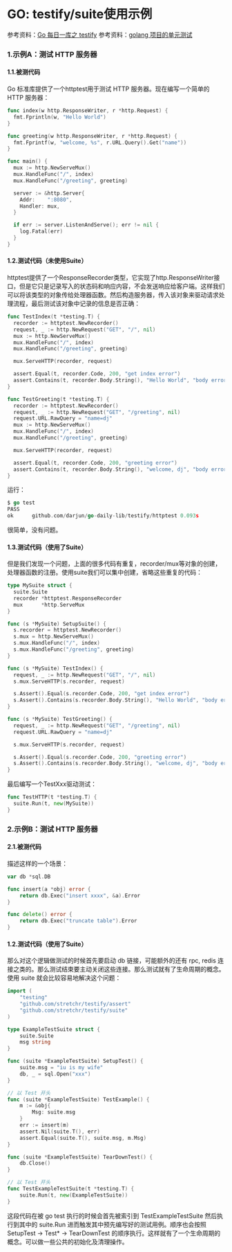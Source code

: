# GO: testify/suite使用示例

参考资料：[Go 每日一库之 testify](https://segmentfault.com/a/1190000040501767)
参考资料：[golang 项目的单元测试](https://annatarhe.github.io/2020/08/19/how-to-do-test-in-go.html)



### 1.示例A：测试 HTTP 服务器

#### 1.1.被测代码

Go 标准库提供了一个httptest用于测试 HTTP 服务器。现在编写一个简单的 HTTP 服务器：

```go
func index(w http.ResponseWriter, r *http.Request) {
  fmt.Fprintln(w, "Hello World")
}

func greeting(w http.ResponseWriter, r *http.Request) {
  fmt.Fprintf(w, "welcome, %s", r.URL.Query().Get("name"))
}

func main() {
  mux := http.NewServeMux()
  mux.HandleFunc("/", index)
  mux.HandleFunc("/greeting", greeting)

  server := &http.Server{
    Addr:    ":8080",
    Handler: mux,
  }

  if err := server.ListenAndServe(); err != nil {
    log.Fatal(err)
  }
}
```

#### 1.2.测试代码（未使用Suite）

httptest提供了一个ResponseRecorder类型，它实现了http.ResponseWriter接口，但是它只是记录写入的状态码和响应内容，不会发送响应给客户端。这样我们可以将该类型的对象传给处理器函数。然后构造服务器，传入该对象来驱动请求处理流程，最后测试该对象中记录的信息是否正确：

```go
func TestIndex(t *testing.T) {
  recorder := httptest.NewRecorder()
  request, _ := http.NewRequest("GET", "/", nil)
  mux := http.NewServeMux()
  mux.HandleFunc("/", index)
  mux.HandleFunc("/greeting", greeting)

  mux.ServeHTTP(recorder, request)

  assert.Equal(t, recorder.Code, 200, "get index error")
  assert.Contains(t, recorder.Body.String(), "Hello World", "body error")
}

func TestGreeting(t *testing.T) {
  recorder := httptest.NewRecorder()
  request, _ := http.NewRequest("GET", "/greeting", nil)
  request.URL.RawQuery = "name=dj"
  mux := http.NewServeMux()
  mux.HandleFunc("/", index)
  mux.HandleFunc("/greeting", greeting)

  mux.ServeHTTP(recorder, request)

  assert.Equal(t, recorder.Code, 200, "greeting error")
  assert.Contains(t, recorder.Body.String(), "welcome, dj", "body error")
}
```

运行：

```go
$ go test
PASS
ok      github.com/darjun/go-daily-lib/testify/httptest 0.093s
```

很简单，没有问题。

#### 1.3.测试代码（使用了Suite）

但是我们发现一个问题，上面的很多代码有重复，recorder/mux等对象的创建，处理器函数的注册。使用suite我们可以集中创建，省略这些重复的代码：

```go
type MySuite struct {
  suite.Suite
  recorder *httptest.ResponseRecorder
  mux      *http.ServeMux
}

func (s *MySuite) SetupSuite() {
  s.recorder = httptest.NewRecorder()
  s.mux = http.NewServeMux()
  s.mux.HandleFunc("/", index)
  s.mux.HandleFunc("/greeting", greeting)
}

func (s *MySuite) TestIndex() {
  request, _ := http.NewRequest("GET", "/", nil)
  s.mux.ServeHTTP(s.recorder, request)

  s.Assert().Equal(s.recorder.Code, 200, "get index error")
  s.Assert().Contains(s.recorder.Body.String(), "Hello World", "body error")
}

func (s *MySuite) TestGreeting() {
  request, _ := http.NewRequest("GET", "/greeting", nil)
  request.URL.RawQuery = "name=dj"

  s.mux.ServeHTTP(s.recorder, request)

  s.Assert().Equal(s.recorder.Code, 200, "greeting error")
  s.Assert().Contains(s.recorder.Body.String(), "welcome, dj", "body error")
}
```

最后编写一个TestXxx驱动测试：

```go
func TestHTTP(t *testing.T) {
  suite.Run(t, new(MySuite))
}
```

### 2.示例B：测试 HTTP 服务器

#### 2.1.被测代码

描述这样的一个场景：

```go
var db *sql.DB

func insert(a *obj) error {
    return db.Exec("insert xxxx", &a).Error
}

func delete() error {
    return db.Exec("truncate table").Error
}
```

#### 1.2.测试代码（使用了Suite）

那么对这个逻辑做测试的时候首先要启动 db 链接，可能额外的还有 rpc, redis 连接之类的。那么测试结束要主动关闭这些连接。那么测试就有了生命周期的概念。使用 suite 就会比较容易地解决这个问题：

```go
import (
    "testing"
    "github.com/stretchr/testify/assert"
    "github.com/stretchr/testify/suite"
)

type ExampleTestSuite struct {
    suite.Suite
    msg string
}

func (suite *ExampleTestSuite) SetupTest() {
    suite.msg = "iu is my wife"
    db, _ = sql.Open("xxx")
}

// 以 Test 开头
func (suite *ExampleTestSuite) TestExample() {
    m := &obj{
        Msg: suite.msg
    }
    err := insert(m)
    assert.Nil(suite.T(), err)
    assert.Equal(suite.T(), suite.msg, m.Msg)
}

func (suite *ExampleTestSuite) TearDownTest() {
    db.Close()
}

// 以 Test 开头
func TestExampleTestSuite(t *testing.T) {
    suite.Run(t, new(ExampleTestSuite))
}
```

这段代码在被 go test 执行的时候会首先被索引到 TestExampleTestSuite 然后执行到其中的 suite.Run 进而触发其中预先编写好的测试用例。顺序也会按照 SetupTest -> Test* -> TearDownTest 的顺序执行。这样就有了一个生命周期的概念。可以做一些公共的初始化及清理操作。



